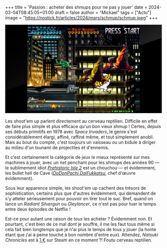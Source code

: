 +++
title = 'Passion : acheter des shmups pour ne pas y jouer'
date = 2024-03-04T08:45:05+01:00
draft = false
author = "Mickael"
tags = ["Actu"]
image = "https://nostick.fr/articles/2024/mars/schmup/schmup.jpeg"
+++ 

![Texte Alternative](schmup.jpeg "L'incroyable Prehistoric Isle 2 où on dégomme des dinos.")

Les shoot'em up parlent directement au cerveau reptilien. Difficile en effet de faire plus simple et plus efficace qu'un bon vieux shmup ! Certes, depuis ses débuts primitifs en 1978 avec *Space Invaders*, le genre s'est considérablement élargi, affiné, raffiné même, et tout simplement anobli. Mais au bout du compte, c'est toujours un vaisseau ou un bidule à diriger au milieu d'un tsunami de projectiles et d'ennemis.

Et c'est certainement la catégorie de jeux le mieux représenté sur mes machines à jouer, avec un net penchant pour les shmups des années 90 — le sublimement idiot *[Prehistoric Isle 2](https://en.wikipedia.org/wiki/Prehistoric_Isle_2)* est un chouchou — et évidemment, les bullet hell de Cave (*[DoDonPachi DaiFukkatsu](https://fr.wikipedia.org/wiki/DoDonPachi_DaiFukkatsu)*, chef d'œuvre évidemment).

Sous leur apparence simple, les shoot'em up cachent des trésors de sophistication, certains plus que d'autres évidemment, qui demandent de s'y atteler sérieusement pour pouvoir en tirer tout le suc. Bref, quand on lance un *Radiant Silvergun* ou *Gleylancer*, ce n'est pas pour tuer le temps entre deux épisodes de Netflix !

Est-ce pour autant une raison de *tous* les acheter ? Évidemment non. Et pourtant, c'est bien de ce mal dont je souffre, il me les faut tous même si cela fait bien longtemps que je n'ai plus le temps de tous y jouer (la honte étant que j'ai à peine touché à bon nombre d'entre eux). Attendez, *Natsuki Chronicles* est à [1 €](https://store.steampowered.com/app/1175190/Natsuki_Chronicles/) sur Steam en ce moment ?! Foutu cerveau reptilien.